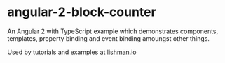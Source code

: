 # angular-2-block-counter

An Angular 2 with TypeScript example which demonstrates components, templates, property binding and event binding amoungst other things. 

Used by tutorials and examples at [lishman.io](http://lishman.io)
